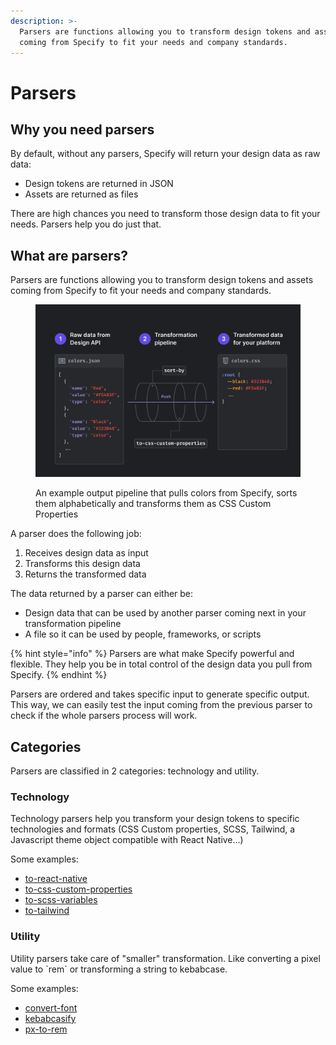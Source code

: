 ```yaml
---
description: >-
  Parsers are functions allowing you to transform design tokens and assets
  coming from Specify to fit your needs and company standards.
---
```


# Parsers

## Why you need parsers

By default, without any parsers, Specify will return your design data as raw data:

* Design tokens are returned in JSON
* Assets are returned as files

There are high chances you need to transform those design data to fit your needs. Parsers help you do just that.

## What are parsers?

Parsers are functions allowing you to transform design tokens and assets coming from Specify to fit your needs and company standards.

<figure><img src="../.gitbook/assets/how-parsers-work.jpg" alt=""><figcaption><p>An example output pipeline that pulls colors from Specify, sorts them alphabetically and transforms them as CSS Custom Properties</p></figcaption></figure>

A parser does the following job:

1. Receives design data as input
2. Transforms this design data
3. Returns the transformed data

The data returned by a parser can either be:

* Design data that can be used by another parser coming next in your transformation pipeline
* A file so it can be used by people, frameworks, or scripts

{% hint style="info" %}
Parsers are what make Specify powerful and flexible. They help you be in total control of the design data you pull from Specify.
{% endhint %}

Parsers are ordered and takes specific input to generate specific output. This way, we can easily test the input coming from the previous parser to check if the whole parsers process will work.

## Categories

Parsers are classified in 2 categories: technology and utility.

### Technology

Technology parsers help you transform your design tokens to specific technologies and formats (CSS Custom properties, SCSS, Tailwind, a Javascript theme object compatible with React Native...)

Some examples:

* [to-react-native](https://github.com/Specifyapp/parsers/tree/master/parsers/to-react-native)
* [to-css-custom-properties](https://github.com/Specifyapp/parsers/tree/master/parsers/to-css-custom-properties)
* [to-scss-variables](https://github.com/Specifyapp/parsers/tree/master/parsers/to-scss-variables)
* [to-tailwind](https://github.com/Specifyapp/parsers/tree/master/parsers/to-tailwind)

### Utility

Utility parsers take care of "smaller" transformation. Like converting a pixel value to \`rem\` or transforming a string to kebabcase.

Some examples:

* [convert-font](https://github.com/Specifyapp/parsers/tree/master/parsers/convert-font)
* [kebabcasify](https://github.com/Specifyapp/parsers/tree/master/parsers/kebabcasify)
* [px-to-rem](https://github.com/Specifyapp/parsers/tree/master/parsers/px-to-rem)
